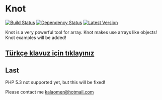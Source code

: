 # Knot

[![Build Status](https://travis-ci.org/kalaomer/knot.svg?branch=master)](https://travis-ci.org/kalaomer/knot)
[![Dependency Status](https://www.versioneye.com/user/projects/53530290fe0d079af90001d5/badge.png)](https://www.versioneye.com/user/projects/53530290fe0d079af90001d5)
[![Latest Version](http://img.shields.io/github/tag/kalaomer/knot.svg)](https://github.com/kalaomer/knot/releases)

Knot is a very powerful tool for array. Knot makes use arrays like objects! Knot examples will be added!

## [Türkçe klavuz için tıklayınız](./README-TR.md)

## Last

PHP 5.3 not supported yet, but this will be fixed!

Please contact me kalaomer@hotmail.com